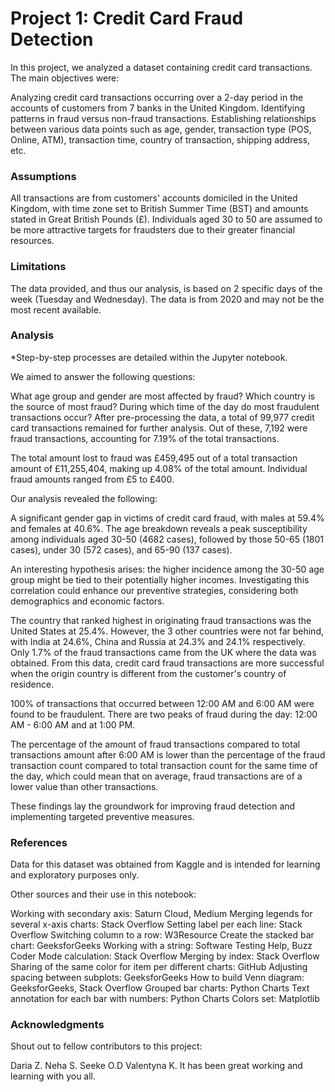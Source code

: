 # Project 1: Credit Card Fraud Detection
In this project, we analyzed a dataset containing credit card transactions. The main objectives were:

Analyzing credit card transactions occurring over a 2-day period in the accounts of customers from 7 banks in the United Kingdom.
Identifying patterns in fraud versus non-fraud transactions.
Establishing relationships between various data points such as age, gender, transaction type (POS, Online, ATM), transaction time, country of transaction, shipping address, etc.
### Assumptions
All transactions are from customers' accounts domiciled in the United Kingdom, with time zone set to British Summer Time (BST) and amounts stated in Great British Pounds (£).
Individuals aged 30 to 50 are assumed to be more attractive targets for fraudsters due to their greater financial resources.
### Limitations
The data provided, and thus our analysis, is based on 2 specific days of the week (Tuesday and Wednesday).
The data is from 2020 and may not be the most recent available.
### Analysis
*Step-by-step processes are detailed within the Jupyter notebook.

We aimed to answer the following questions:

What age group and gender are most affected by fraud?
Which country is the source of most fraud?
During which time of the day do most fraudulent transactions occur?
After pre-processing the data, a total of 99,977 credit card transactions remained for further analysis. Out of these, 7,192 were fraud transactions, accounting for 7.19% of the total transactions.

The total amount lost to fraud was £459,495 out of a total transaction amount of £11,255,404, making up 4.08% of the total amount. Individual fraud amounts ranged from £5 to £400.

Our analysis revealed the following:

A significant gender gap in victims of credit card fraud, with males at 59.4% and females at 40.6%.
The age breakdown reveals a peak susceptibility among individuals aged 30-50 (4682 cases), followed by those 50-65 (1801 cases), under 30 (572 cases), and 65-90 (137 cases).

An interesting hypothesis arises: the higher incidence among the 30-50 age group might be tied to their potentially higher incomes. Investigating this correlation could enhance our preventive strategies, considering both demographics and economic factors.

The country that ranked highest in originating fraud transactions was the United States at 25.4%. However, the 3 other countries were not far behind, with India at 24.6%, China and Russia at 24.3% and 24.1% respectively. Only 1.7% of the fraud transactions came from the UK where the data was obtained. From this data, credit card fraud transactions are more successful when the origin country is different from the customer's country of residence.

100% of transactions that occurred between 12:00 AM and 6:00 AM were found to be fraudulent. There are two peaks of fraud during the day: 12:00 AM - 6:00 AM and at 1:00 PM.

The percentage of the amount of fraud transactions compared to total transactions amount after 6:00 AM is lower than the percentage of the fraud transaction count compared to total transaction count for the same time of the day, which could mean that on average, fraud transactions are of a lower value than other transactions.

These findings lay the groundwork for improving fraud detection and implementing targeted preventive measures.

### References
Data for this dataset was obtained from Kaggle and is intended for learning and exploratory purposes only.

Other sources and their use in this notebook:

Working with secondary axis: Saturn Cloud, Medium
Merging legends for several x-axis charts: Stack Overflow
Setting label per each line: Stack Overflow
Switching column to a row: W3Resource
Create the stacked bar chart: GeeksforGeeks
Working with a string: Software Testing Help, Buzz Coder
Mode calculation: Stack Overflow
Merging by index: Stack Overflow
Sharing of the same color for item per different charts: GitHub
Adjusting spacing between subplots: GeeksforGeeks
How to build Venn diagram: GeeksforGeeks, Stack Overflow
Grouped bar charts: Python Charts
Text annotation for each bar with numbers: Python Charts
Colors set: Matplotlib
### Acknowledgments
Shout out to fellow contributors to this project:

Daria Z.
Neha S.
Seeke O.D
Valentyna K.
It has been great working and learning with you all.

